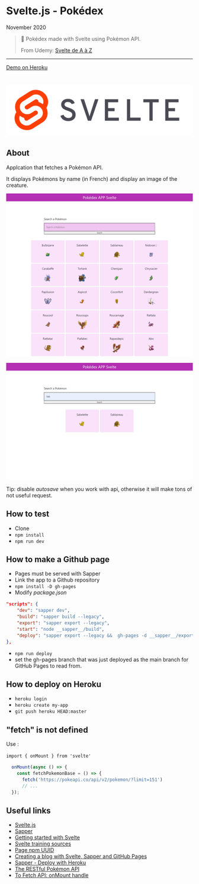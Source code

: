 # Svelte.js - Pokédex

November 2020

> 🔨  Pokédex made with Svelte using Pokémon API.
>
> From Udemy: [Svelte de A à Z](https://www.udemy.com/course/svelte-de-a-a-z/)

* * *

[Demo on Heroku](https://raigyo-svelte-pokedex.herokuapp.com/)

<h1 align="center">
    <img src="_readme-img/svelte-logo.png">
</h1>

## About

Applcation that fetches a Pokémon API.

It displays Pokémons by name (in French) and display an image of the creature.

![capture](_readme-img/capture01.png)

![capture](_readme-img/capture02.png)


Tip: disable *autosave* when you work with api, otherwise it will make tons of not useful request.

## How to test

- Clone
- `npm install`
- `npm run dev`

## How to make a Github page

- Pages must be served with Sapper
- Link the app to a Github repository
- `npm install -D gh-pages`
- Modify *package.json*

````json
"scripts": {
    "dev": "sapper dev",
    "build": "sapper build --legacy",
    "export": "sapper export --legacy",
    "start": "node __sapper__/build",
    "deploy": "sapper export --legacy &&  gh-pages -d __sapper__/export"
},
````
- `npm run deploy`
- set the gh-pages branch that was just deployed as the main branch for GitHub Pages to read from.

## How to deploy on Heroku

- `heroku login`
- `heroku create my-app`
- `git push heroku HEAD:master`

## "fetch" is not defined

Use :

`import { onMount } from 'svelte'`

````js
  onMount(async () => {
    const fetchPokemonBase = () => {
      fetch('https://pokeapi.co/api/v2/pokemon/?limit=151')
      // ...
  });
````

## Useful links

- [Svelte.js](https://svelte.dev/)
- [Sapper](https://sapper.svelte.dev/)
- [Getting started with Svelte](https://developer.mozilla.org/en-US/docs/Learn/Tools_and_testing/Client-side_JavaScript_frameworks/Svelte_getting_started)
- [Svelte training sources](https://github.com/Ziratsu/SourceSvelte)
- [Page npm UUID](https://www.npmjs.com/package/uuid)
- [Creating a blog with Svelte, Sapper and GitHub Pages](https://newcurrent.se/blog/create-markdown-sapper-svelte-blog)
- [Sapper - Deploy with Heroku](https://www.youtube.com/watch?v=2ABeij8BxCI)
- [The RESTful Pokémon API](https://pokeapi.co/)
- [To Fetch API: onMount handle](https://svelte.dev/tutorial/onmount)
